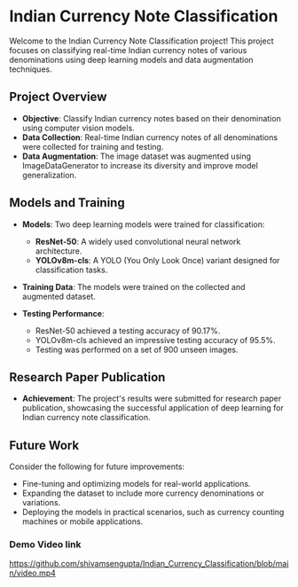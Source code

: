 # Indian Currency Note Classification

Welcome to the Indian Currency Note Classification project! This project focuses on classifying real-time Indian currency notes of various denominations using deep learning models and data augmentation techniques.

## Project Overview

- **Objective**: Classify Indian currency notes based on their denomination using computer vision models.
- **Data Collection**: Real-time Indian currency notes of all denominations were collected for training and testing.
- **Data Augmentation**: The image dataset was augmented using ImageDataGenerator to increase its diversity and improve model generalization.

## Models and Training

- **Models**: Two deep learning models were trained for classification:
  - **ResNet-50**: A widely used convolutional neural network architecture.
  - **YOLOv8m-cls**: A YOLO (You Only Look Once) variant designed for classification tasks.

- **Training Data**: The models were trained on the collected and augmented dataset.

- **Testing Performance**:
  - ResNet-50 achieved a testing accuracy of 90.17%.
  - YOLOv8m-cls achieved an impressive testing accuracy of 95.5%.
  - Testing was performed on a set of 900 unseen images.

## Research Paper Publication

- **Achievement**: The project's results were submitted for research paper publication, showcasing the successful application of deep learning for Indian currency note classification.


## Future Work

Consider the following for future improvements:

- Fine-tuning and optimizing models for real-world applications.
- Expanding the dataset to include more currency denominations or variations.
- Deploying the models in practical scenarios, such as currency counting machines or mobile applications.


### Demo Video link
https://github.com/shivamsengupta/Indian_Currency_Classification/blob/main/video.mp4


